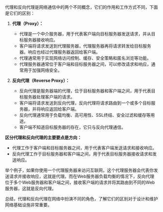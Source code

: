代理和反向代理是网络通信中的两个不同概念，它们的作用和工作方式不同，下面是它们的区别：

1. **代理（Proxy）：**

   - 代理是一个中介服务器，用于代表客户端向目标服务器发送请求，并从目标服务器接收响应。
   - 客户端将请求发送到代理服务器，代理服务器再将请求转发给目标服务器。响应也经过代理服务器返回给客户端。
   - 代理通常用于实现网络访问控制、缓存、安全策略和匿名浏览等功能。
   - 代理服务器通常位于客户端和目标服务器之间，可以修改请求和响应，通常用于加强网络安全。

2. **反向代理（Reverse Proxy）：**

   - 反向代理是服务器端的代理，位于目标服务器和客户端之间，用于代表目标服务器处理客户端的请求。
   - 客户端将请求发送到反向代理，反向代理将请求路由到一个或多个目标服务器，并将响应返回给客户端。
   - 反向代理通常用于负载均衡、高可用性、SSL终结、安全过滤和缓存等用途。
   - 客户端不知道目标服务器的存在，它只与反向代理通信。

**区分代理和反向代理的主要要点是方向：**

- 代理工作于客户端和目标服务器之间，用于代表客户端发送请求和接收响应。
- 反向代理工作于目标服务器和客户端之间，用于代表目标服务器接收请求和发送响应。

举个例子，如果你使用一个代理服务器来访问互联网，这个代理服务器会代表你发送请求并接收响应，这就是代理。而在Web服务器负载均衡的情况下，反向代理位于多个Web服务器和客户端之间，接收客户端的请求并将其路由到不同的Web服务器，这就是反向代理。

总结，代理和反向代理在网络中扮演不同的角色，了解它们的区别对于设计和维护网络基础设施非常重要。